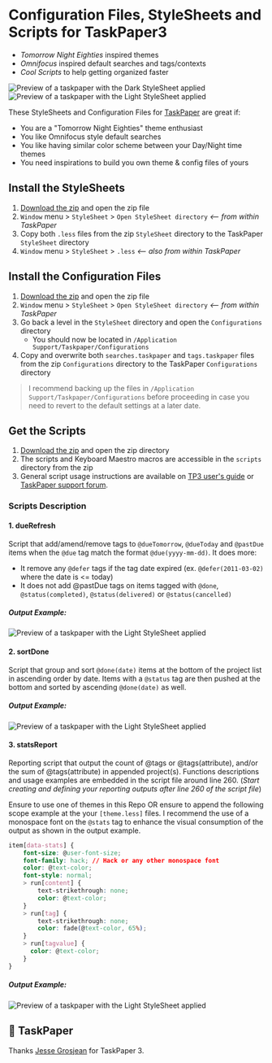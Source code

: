 # Configuration Files, StyleSheets and Scripts for TaskPaper3

- *Tomorrow Night Eighties* inspired themes
- *Omnifocus* inspired default searches and tags/contexts
- *Cool Scripts* to help getting organized faster



![Preview of a taskpaper with the Dark StyleSheet applied](https://raw.githubusercontent.com/drootz/TaskPaperTheme-TomorrowEighties/master/preview/dark.png)
![Preview of a taskpaper with the Light StyleSheet applied](https://raw.githubusercontent.com/drootz/TaskPaperTheme-TomorrowEighties/master/preview/light.png)

These StyleSheets and Configuration Files for [TaskPaper](http://www.taskpaper.com) are great if:

- You are a "Tomorrow Night Eighties" theme enthusiast
- You like Omnifocus style default searches
- You like having similar color scheme between your Day/Night time themes
- You need inspirations to build you own theme & config files of yours

## Install the StyleSheets

1. [Download the zip][download] and open the zip file
2. `Window` menu > `StyleSheet` > `Open StyleSheet directory` *<-- from within TaskPaper*
3. Copy both `.less` files from the zip `StyleSheet` directory to the TaskPaper `StyleSheet` directory
4. `Window` menu > `StyleSheet` > `.less` *<-- also from within TaskPaper*

## Install the Configuration Files

1. [Download the zip][download] and open the zip file
2. `Window` menu > `StyleSheet` > `Open StyleSheet directory` *<-- from within TaskPaper*
3. Go back a level in the `StyleSheet` directory and open the `Configurations` directory
    - You should now be located in `/Application Support/Taskpaper/Configurations`
3. Copy and overwrite both `searches.taskpaper` and `tags.taskpaper` files from the zip `Configurations` directory to the TaskPaper `Configurations` directory

> I recommend backing up the files in `/Application Support/Taskpaper/Configurations` before proceeding in case you need to revert to the default settings at a later date.

## Get the Scripts

1. [Download the zip][download] and open the zip directory
2. The scripts and Keyboard Maestro macros are accessible in the `scripts` directory from the zip
3. General script usage instructions are available on [TP3 user's guide](https://guide.taskpaper.com) or [TaskPaper support forum](http://support.hogbaysoftware.com/t/taskpaper-extensions-wiki/1628).

### Scripts Description

#### 1. dueRefresh

Script that add/amend/remove tags to `@dueTomorrow`, `@dueToday` and `@pastDue` items when the `@due` tag match the format `@due(yyyy-mm-dd)`. It does more:

  - It remove any `@defer` tags if the tag date expired (ex. `@defer(2011-03-02)` where the date is <= today)
  - It does not add @pastDue tags on items tagged with `@done`, `@status(completed)`, `@status(delivered)` or `@status(cancelled)`

##### Output Example:

![Preview of a taskpaper with the Light StyleSheet applied](https://raw.githubusercontent.com/drootz/TaskPaperTheme-TomorrowEighties/master/scripts/dueRefresh/dueRefreshScriptExample.png)

#### 2. sortDone

Script that group and sort `@done(date)` items at the bottom of the project list in ascending order by date. Items with a `@status` tag are then pushed at the bottom and sorted by ascending `@done(date)` as well.

##### Output Example:

![Preview of a taskpaper with the Light StyleSheet applied](https://raw.githubusercontent.com/drootz/TaskPaperTheme-TomorrowEighties/master/scripts/sortDone/sortDoneScriptExample.png)

#### 3. statsReport

Reporting script that output the count of @tags or @tags(attribute), and/or the sum of @tags(attribute) in appended project(s). Functions descriptions and usage examples are embedded in the script file around line 260. (*Start creating and defining your reporting outputs after line 260 of the script file*)

Ensure to use one of themes in this Repo OR ensure to append the following scope example at the your `[theme.less]` files. I recommend the use of a monospace font on the `@stats` tag to enhance the visual consumption of the output as shown in the output example.

```css
item[data-stats] {
    font-size: @user-font-size;
    font-family: hack; // Hack or any other monospace font
    color: @text-color;
    font-style: normal;
    > run[content] {
        text-strikethrough: none;
        color: @text-color;
    }
    > run[tag] {
        text-strikethrough: none;
        color: fade(@text-color, 65%);
    }
    > run[tagvalue] {
      color: @text-color;
    }
}
```

##### Output Example:

![Preview of a taskpaper with the Light StyleSheet applied](https://raw.githubusercontent.com/drootz/TaskPaperTheme-TomorrowEighties/master/scripts/statsReport/statsReportExample.png)

[download]: https://github.com/drootz/TaskPaperTheme-TomorrowEighties/archive/master.zip



## 💙 TaskPaper

Thanks [Jesse Grosjean](http://www.hogbaysoftware.com/about) for TaskPaper 3.
